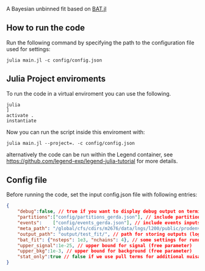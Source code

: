 A Bayesian unbinned fit based on [BAT.jl](https://github.com/bat/BAT.jl)

## How to run the code
Run the following command by specifying the path to the configuration file used for settings:

```
julia main.jl -c config/config.json
```

## Julia Project enviroments
To run the code in a virtual enviroment you can use the following.
```
julia
] 
activate .
instantiate

```
Now you can run the script inside this enviroment with:

```
julia main.jl --project=. -c config/config.json
```
alternatively the code can be run within the Legend container, see https://github.com/legend-exp/legend-julia-tutorial for more details.


## Config file
Before running the code, set the input config.json file with following entries:

```json
{
    "debug":false, // true if you want to display debug output on terminal
    "partitions":["config/partitions_gerda.json"], // include partitions inputs -> one entry per experiment
    "events":    ["config/events_gerda.json"], // include events inputs -> one entry per experiment
    "meta_path": "/global/cfs/cdirs/m2676/data/lngs/l200/public/prodenv/prod-blind/ref-v2.1.2/inputs", // path to metadata
    "output_path": "output/test_fit/", // path for storing outputs (logs, plots, mcmc results)
    "bat_fit": {"nsteps": 1e3, "nchains": 4}, // some settings for running the BAT fit
    "upper_signal":1e-25, // upper bound for signal (free parameter)
    "upper_bkg":1e-3, // upper bound for background (free parameter)
    "stat_only":true // false if we use pull terms for additional nuisance parameters (res, bias, eff.)
}
```